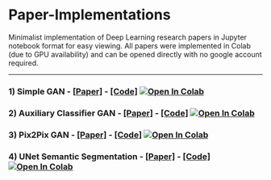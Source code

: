 # Paper-Implementations

Minimalist implementation of Deep Learning research papers in Jupyter notebook format for easy viewing. All papers were implemented in Colab (due to GPU availability) and can be opened directly with no google account required. 

***

### 1) Simple GAN - [__[Paper]__](https://arxiv.org/abs/1406.2661) -  [__[Code]__](https://github.com/Jolloniego/paper-implementations/blob/main/notebooks/GAN.ipynb) [![Open In Colab](https://colab.research.google.com/assets/colab-badge.svg)](https://colab.research.google.com/github/Jolloniego/paper-implementations/blob/main/notebooks/GAN.ipynb)

### 2) Auxiliary Classifier GAN - [__[Paper]__](https://arxiv.org/abs/1610.09585.pdf) -  [__[Code]__](https://github.com/Jolloniego/paper-implementations/blob/main/notebooks/AC_GAN.ipynb) [![Open In Colab](https://colab.research.google.com/assets/colab-badge.svg)](https://colab.research.google.com/github/Jolloniego/paper-implementations/blob/main/notebooks/AC_GAN.ipynb)

### 3) Pix2Pix GAN - [__[Paper]__](https://arxiv.org/abs/1611.07004) -  [__[Code]__](https://github.com/Jolloniego/paper-implementations/blob/main/notebooks/Pix2Pix_GAN.ipynb) [![Open In Colab](https://colab.research.google.com/assets/colab-badge.svg)](https://colab.research.google.com/github/Jolloniego/paper-implementations/blob/main/notebooks/Pix2Pix_GAN.ipynb)

### 4) UNet Semantic Segmentation - [__[Paper]__](https://arxiv.org/abs/1505.04597) -  [__[Code]__](https://github.com/Jolloniego/paper-implementations/blob/main/notebooks/UNet_Segmentation.ipynb) [![Open In Colab](https://colab.research.google.com/assets/colab-badge.svg)](https://colab.research.google.com/github/Jolloniego/paper-implementations/blob/main/notebooks/UNet_Segmentation.ipynb)
